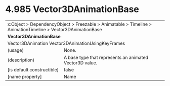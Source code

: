 <html dir="LTR" xmlns:mshelp="http://msdn.microsoft.com/mshelp" xmlns:ddue="http://ddue.schemas.microsoft.com/authoring/2003/5" xmlns:xlink="http://www.w3.org/1999/xlink" xmlns:tool="http://www.microsoft.com/tooltip">

<body>
 <input type="hidden" id="userDataCache" class="userDataStyle">
 <input type="hidden" id="hiddenScrollOffset">
 <img id="dropDownImage" style="display:none; height:0; width:0;" src="../local/drpdown.gif">
 <img id="dropDownHoverImage" style="display:none; height:0; width:0;" src="../local/drpdown_orange.gif">
 <img id="collapseImage" style="display:none; height:0; width:0;" src="../local/collapse.gif">
 <img id="expandImage" style="display:none; height:0; width:0;" src="../local/exp.gif">
 <img id="collapseAllImage" style="display:none; height:0; width:0;" src="../local/collall.gif">
 <img id="expandAllImage" style="display:none; height:0; width:0;" src="../local/expall.gif">
 <img id="copyImage" style="display:none; height:0; width:0;" src="../local/copycode.gif">
 <img id="copyHoverImage" style="display:none; height:0; width:0;" src="../local/copycodeHighlight.gif">
 <div id="header"><h1 class="heading">4.985 Vector3DAnimationBase</h1></div>

 <div id="mainSection">
 <div id="mainBody">
 <div id="allHistory" class="saveHistory" onsave="saveAll()" onload="loadAll()"></div>
 <p xmlns:wsd="http://wsdev.schemas.microsoft.com/authoring/2008/2" xmlns:msxsl="urn:schemas-microsoft-com:xslt" xmlns:script="urn:script" xmlns:build="urn:build">
 </p>
 <div id="sectionSection0" class="section" name="collapseableSection">
 <content xmlns="http://ddue.schemas.microsoft.com/authoring/2003/5" xmlns:wsd="http://wsdev.schemas.microsoft.com/authoring/2008/2" xmlns:msxsl="urn:schemas-microsoft-com:xslt" xmlns:script="urn:script" xmlns:build="urn:build">
 </content>
 </div>
 <div id="sectionSection1" class="section" name="collapseableSection">
 <content xmlns="http://ddue.schemas.microsoft.com/authoring/2003/5" xmlns:wsd="http://wsdev.schemas.microsoft.com/authoring/2008/2" xmlns:msxsl="urn:schemas-microsoft-com:xslt" xmlns:script="urn:script" xmlns:build="urn:build">
 <table class="ProtocolAuthoredTable" xmlns="">
 <tr><td colspan="2">
<mshelp:link keywords="86913f34-aa06-4c94-9f09-83936a822fd8" tabindex="0">x:Object</mshelp:link> &gt; <mshelp:link keywords="22a604a1-b593-4464-91e4-488285506428" tabindex="0">DependencyObject</mshelp:link> &gt; <mshelp:link keywords="6724267f-782a-4509-a6e9-19f1e3acf436" tabindex="0">Freezable</mshelp:link> &gt; <mshelp:link keywords="4e196363-585f-4026-aad1-79907d6b01af" tabindex="0">Animatable</mshelp:link> &gt; <mshelp:link keywords="7291e215-1ee2-4c13-a6bb-0b337f96011b" tabindex="0">Timeline</mshelp:link> &gt; <mshelp:link keywords="31ec5642-1d41-4f55-adbb-8e12877ee433" tabindex="0">AnimationTimeline</mshelp:link> &gt; <mshelp:link keywords="47313ce2-a9ca-45ec-89dc-bda90421a19c" tabindex="0">Vector3DAnimationBase</mshelp:link> </td>
 </tr>
 <tr><td colspan="2">
 <b>
Vector3DAnimationBase </b>
 </td>
 </tr>
 <tr><td colspan="2">
<mshelp:link keywords="55010f9e-efa2-4714-ad53-76f270d3a1c1" tabindex="0">Vector3DAnimation</mshelp:link> <mshelp:link keywords="1e2bfe62-b9e7-40d2-968c-2c2d6faf17ff" tabindex="0">Vector3DAnimationUsingKeyFrames</mshelp:link> </td>
 </tr>
 <tr><td><div class="indent0">(usage)</div></td>
 <td>None. </td>
 </tr>
 <tr><td><div class="indent0">(description)</div></td>
 <td>A base type that represents an animated Vector3D value. </td>
 </tr>
 <tr><td><div class="indent0">[is default constructible]</div></td>
 <td>false </td>
 </tr>
 <tr><td><div class="indent0">[name property]</div></td>
 <td><mshelp:link keywords="7291e215-1ee2-4c13-a6bb-0b337f96011b" tabindex="0">Name</mshelp:link> </td>
 </tr>
</table>
 </content>
 </div>
 <!--[if gte IE 5]>
 <tool:tip element="languageFilterToolTip" avoidmouse="false"/>
 <![endif]-->
 </div>
 <a name="feedback"></a><span></span>
 </div>
</body></html>
